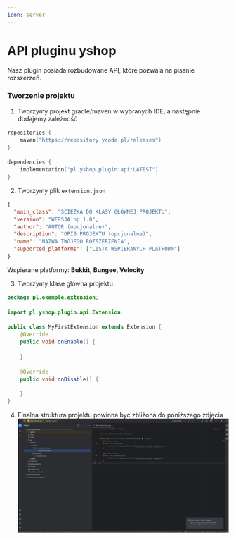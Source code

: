 ```yaml
---
icon: server
---
```


# API pluginu yshop
Nasz plugin posiada rozbudowane API, które pozwala na pisanie rozszerzeń.

### Tworzenie projektu
1. Tworzymy projekt gradle/maven w wybranych IDE, a następnie dodajemy zależność

```kotlin
repositories {
    maven("https://repository.ycode.pl/releases")
}

dependencies {
    implementation("pl.yshop.plugin:api:LATEST")
}
```
2. Tworzymy plik ``extension.json``
```json
{
  "main_class": "SCIEŻKA DO KLASY GŁÓWNEJ PROJEKTU",
  "version": "WERSJA np 1.0",
  "author": "AUTOR (opcjonalne)",
  "description": "OPIS PROJEKTU (opcjonalne)",
  "name": "NAZWA TWOJEGO ROZSZERZENIA",
  "supported_platforms": ["LISTA WSPIERANYCH PLATFORM"]
}
```
Wspierane platformy: **Bukkit, Bungee, Velocity**

3. Tworzymy klase główna projektu
```java
package pl.example.extension;

import pl.yshop.plugin.api.Extension;

public class MyFirstExtension extends Extension {
    @Override
    public void onEnable() {
    
    }

    @Override
    public void onDisable() {
    
    }
}
```
4. Finalna struktura projektu powinna być zbliżona do poniższego zdjęcia
![img.png](img.png)